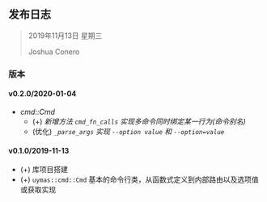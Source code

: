 ## 发布日志

> 2019年11月13日 星期三
>
> Joshua Conero







### 版本

#### v0.2.0/2020-01-04

- *cmd::Cmd* 
  - (+) *新增方法 `cmd_fn_calls` 实现多命令同时绑定某一行为(命令别名)*
  - (优化) *`_parse_args` 实现 `--option value` 和 `--option=value`*



#### v0.1.0/2019-11-13

- (+) 库项目搭建
- (+) `uymas::cmd::Cmd` 基本的命令行类，从函数式定义到内部路由以及选项值或获取实现

